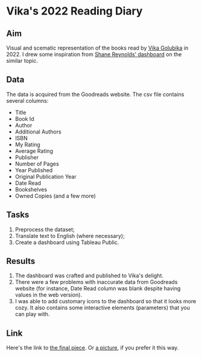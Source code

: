 # Vika's 2022 Reading Diary

## Aim
Visual and scematic representation of the books read by [Vika Golubika](https://vikagolubika.ru/) in 2022. I drew some inspiration from [Shane Reynolds' dashboard](https://public.tableau.com/app/profile/shanetreynolds6/viz/Goodreads_16733018280490/LizzysGoodreads2022) on the similar topic.

## Data
The data is acquired from the Goodreads website. The csv file contains several columns:
- Title	
- Book Id	
- Author	
- Additional Authors
- ISBN	
- My Rating	
- Average Rating
- Publisher	
- Number of Pages	
- Year Published	
- Original Publication Year	
- Date Read	
- Bookshelves	
- Owned Copies
(and a few more)

## Tasks
1. Preprocess the dataset;
2. Translate text to English (where necessary);
3. Create a dashboard using Tableau Public.

## Results
1. The dashboard was crafted and published to Vika's delight.
2. There were a few problems with inaccurate data from Goodreads website (for instance, Date Read column was blank despite having values in the web version). 
3. I was able to add customary icons to the dashboard so that it looks more cozy. It also contains some interactive elements (parameters) that you can play with.

## Link
Here's the link to [the final piece](https://public.tableau.com/views/Vikasgoodreads/Dashboard1?:language=en-US&publish=yes&:display_count=n&:origin=viz_share_link).
Or [a picture](<Dashboard 1.png>), if you prefer it this way.